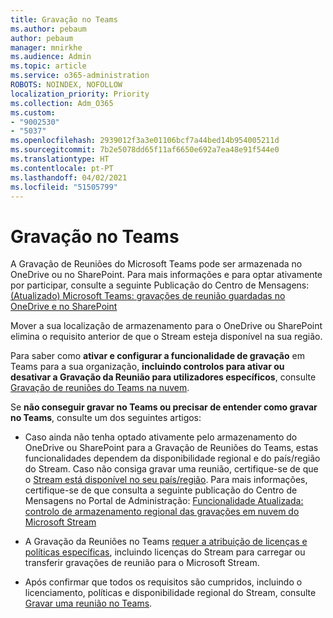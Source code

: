 ```yaml
---
title: Gravação no Teams
ms.author: pebaum
author: pebaum
manager: mnirkhe
ms.audience: Admin
ms.topic: article
ms.service: o365-administration
ROBOTS: NOINDEX, NOFOLLOW
localization_priority: Priority
ms.collection: Adm_O365
ms.custom:
- "9002530"
- "5037"
ms.openlocfilehash: 2939012f3a3e01106bcf7a44bed14b954005211d
ms.sourcegitcommit: 7b2e5078dd65f11af6650e692a7ea48e91f544e0
ms.translationtype: HT
ms.contentlocale: pt-PT
ms.lasthandoff: 04/02/2021
ms.locfileid: "51505799"
---
```

# <a name="recording-in-teams"></a>Gravação no Teams

A Gravação de Reuniões do Microsoft Teams pode ser armazenada no OneDrive ou no SharePoint. Para mais informações e para optar ativamente por participar, consulte a seguinte Publicação do Centro de Mensagens: [(Atualizado) Microsoft Teams: gravações de reunião guardadas no OneDrive e no SharePoint](https://portal.microsoft.com/Adminportal/Home?ref=MessageCenter&id=MC222640)

Mover a sua localização de armazenamento para o OneDrive ou SharePoint elimina o requisito anterior de que o Stream esteja disponível na sua região.

Para saber como **ativar e configurar a funcionalidade de gravação** em Teams para a sua organização, **incluindo controlos para ativar ou desativar a Gravação da Reunião para utilizadores específicos**, consulte [Gravação de reuniões do Teams na nuvem](https://docs.microsoft.com/microsoftteams/cloud-recording).

Se **não conseguir gravar no Teams ou precisar de entender como gravar no Teams**, consulte um dos seguintes artigos:

- Caso ainda não tenha optado ativamente pelo armazenamento do OneDrive ou SharePoint para a Gravação de Reuniões do Teams, estas funcionalidades dependem da disponibilidade regional e do país/região do Stream. Caso não consiga gravar uma reunião, certifique-se de que o [Stream está disponível no seu país/região](https://docs.microsoft.com/stream/faq#which-regions-does-microsoft-stream-host-my-data-in). Para mais informações, certifique-se de que consulta a seguinte publicação do Centro de Mensagens no Portal de Administração: [Funcionalidade Atualizada: controlo de armazenamento regional das gravações em nuvem do Microsoft Stream](https://admin.microsoft.com/AdminPortal/Home#/MessageCenter?id=MC214327)

- A Gravação da Reuniões no Teams [requer a atribuição de licenças e políticas específicas](https://docs.microsoft.com/microsoftteams/cloud-recording#prerequisites-for-teams-cloud-meeting-recording), incluindo licenças do Stream para carregar ou transferir gravações de reunião para o Microsoft Stream.

- Após confirmar que todos os requisitos são cumpridos, incluindo o licenciamento, políticas e disponibilidade regional do Stream, consulte [Gravar uma reunião no Teams](https://support.office.com/article/34dfbe7f-b07d-4a27-b4c6-de62f1348c24).
